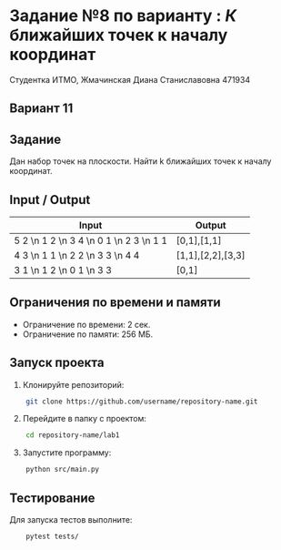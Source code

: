 # Задание №8 по варианту : *К* ближайших точек к началу координат
Студентка ИТМО,  Жмачинская Диана Станиславовна 471934

## Вариант 11

## Задание
Дан набор точек на плоскости. Найти k ближайших точек к началу координат.

## Input / Output

| Input              | Output      |
|--------------------|-------------|
| 5 2 \n 1 2 \n 3 4 \n 0 1 \n 2 3 \n 1 1 | [0,1],[1,1] |
| 4 3 \n 1 1 \n 2 2 \n 3 3 \n 4 4 | [1,1],[2,2],[3,3] |
| 3 1 \n 1 2 \n 0 1 \n 3 3 | [0,1] |

## Ограничения по времени и памяти

- Ограничение по времени: 2 сек.
- Ограничение по памяти: 256 МБ.

## Запуск проекта

1. Клонируйте репозиторий:
```bash
    git clone https://github.com/username/repository-name.git
```
2. Перейдите в папку с проектом:
```bash
    cd repository-name/lab1
```
3. Запустите программу:
```bash
    python src/main.py
```

## Тестирование
Для запуска тестов выполните:
```bash
    pytest tests/
```
